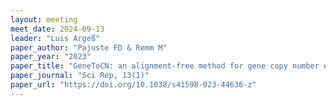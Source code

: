 ```yaml
---
layout: meeting
meet_date: 2024-09-13
leader: "Luis Argeß"
paper_author: "Pajuste FD & Remm M"
paper_year: "2023"
paper_title: "GeneToCN: an alignment-free method for gene copy number estimation directly from next-generation sequencing reads"
paper_journal: "Sci Rep, 13(1)"
paper_url: "https://doi.org/10.1038/s41598-023-44636-z"
---
```


